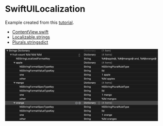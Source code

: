 # SwiftUILocalization

Example created from this [tutorial](https://phrase.com/blog/posts/swiftui-tutorial-localization/).

- [ContentView.swift](SwiftUILocalization/ContentView.swift)
- [Localizable.strings](SwiftUILocalization/de.lproj/Localizable.strings)
- [Plurals.stringsdict](SwiftUILocalization/de.lproj/Plurals.stringsdict)

<img src="images/plurals.png">
